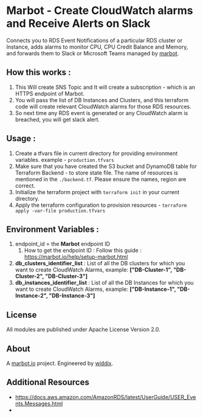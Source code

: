 # Marbot - Create CloudWatch alarms and Receive Alerts on Slack

Connects you to RDS Event Notifications of a particular RDS cluster or Instance, adds alarms to monitor CPU, CPU Credit Balance and Memory, and forwards them to Slack or Microsoft Teams managed by [marbot](https://marbot.io/).

## How this works :

1. This Will create SNS Topic and It will create a subscription - which is an HTTPS endpoint of Marbot.
2. You will pass the list of DB Instances and Clusters, and this terraform code will create relevant CloudWatch alarms for those RDS resources.
3. So next time any RDS event is generated or any CloudWatch alarm is breached, you will get slack alert.

## Usage :

1. Create a tfvars file in current directory for providing environment variables. example - `production.tfvars`
2. Make sure that you have created the S3 bucket and DynamoDB table for Terraform Backend - to store state file. The name of resources is mentioned in the `./backend.tf`. Please ensure the names, region are correct.
3. Initialize the terraform project with `terraform init` in your current directory.
4. Apply the terraform configuration to provision resources - `terraform apply -var-file production.tfvars`

## Environment Variables :

1. endpoint_id = the **Marbot** endpoint ID
   1. How to get the endpoint ID : Follow this guide : https://marbot.io/help/setup-marbot.html
2. **db_clusters_identifier_list** : List of all the DB clusters for which you want to create CloudWatch Alarms, example: **["DB-Cluster-1", "DB-Cluster-2", "DB-Cluster-3"]**
3. **db_instances_identifier_list** : List of all the DB Instances for which you want to create CloudWatch Alarms, example: **["DB-Instance-1", "DB-Instance-2", "DB-Instance-3"]**

## License

All modules are published under Apache License Version 2.0.

## About

A [marbot.io](https://marbot.io/) project. Engineered by [widdix](https://widdix.net).

## Additional Resources

- https://docs.aws.amazon.com/AmazonRDS/latest/UserGuide/USER_Events.Messages.html
-
